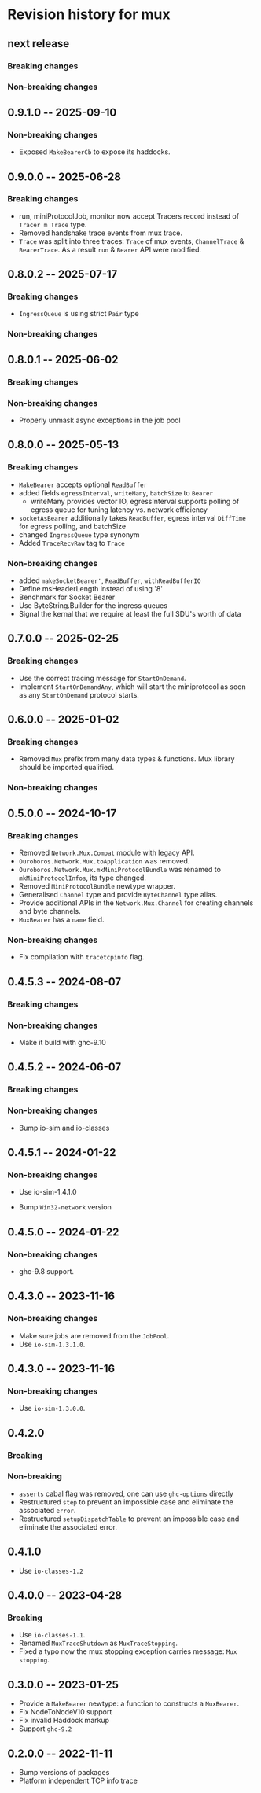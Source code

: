 # Revision history for mux

## next release

### Breaking changes

### Non-breaking changes

## 0.9.1.0 -- 2025-09-10

### Non-breaking changes

* Exposed `MakeBearerCb` to expose its haddocks.

## 0.9.0.0 -- 2025-06-28

### Breaking changes

* run, miniProtocolJob, monitor now accept Tracers record
  instead of `Tracer m Trace` type.
* Removed handshake trace events from mux trace.
* `Trace` was split into three traces: `Trace` of mux events, `ChannelTrace`
   & `BearerTrace`.  As a result `run` & `Bearer` API were modified.

## 0.8.0.2 -- 2025-07-17

### Breaking changes

* `IngressQueue` is using strict `Pair` type

### Non-breaking changes

## 0.8.0.1 -- 2025-06-02

### Breaking changes

### Non-breaking changes

* Properly unmask async exceptions in the job pool

## 0.8.0.0 -- 2025-05-13

### Breaking changes

* `MakeBearer` accepts optional `ReadBuffer`
* added fields `egressInterval`, `writeMany`, `batchSize` to `Bearer`
  * writeMany provides vector IO, egressInterval supports polling of egress queue
    for tuning latency vs. network efficiency
* `socketAsBearer` additionally takes `ReadBuffer`, egress
  interval `DiffTime` for egress polling, and batchSize
* changed `IngressQueue` type synonym
* Added `TraceRecvRaw` tag to `Trace`

### Non-breaking changes

* added `makeSocketBearer'`, `ReadBuffer`, `withReadBufferIO`
* Define msHeaderLength instead of using '8'
* Benchmark for Socket Bearer
* Use ByteString.Builder for the ingress queues
* Signal the kernal that we require at least the full SDU's worth of data

## 0.7.0.0 -- 2025-02-25

### Breaking changes

* Use the correct tracing message for `StartOnDemand`.
* Implement `StartOnDemandAny`, which will start the miniprotocol as soon as
  any `StartOnDemand` protocol starts.

## 0.6.0.0 -- 2025-01-02

### Breaking changes

* Removed `Mux` prefix from many data types & functions.  Mux library should be
  imported qualified.

### Non-breaking changes

## 0.5.0.0 -- 2024-10-17

### Breaking changes

* Removed `Network.Mux.Compat` module with legacy API.
* `Ouroboros.Network.Mux.toApplication` was removed.
* `Ouroboros.Network.Mux.mkMiniProtocolBundle` was renamed to
  `mkMiniProtocolInfos`, its type changed.
* Removed `MiniProtocolBundle` newtype wrapper.
* Generalised `Channel` type and provide `ByteChannel` type alias.
* Provide additional APIs in the `Network.Mux.Channel` for creating channels
  and byte channels.
* `MuxBearer` has a `name` field.

### Non-breaking changes

* Fix compilation with `tracetcpinfo` flag.

## 0.4.5.3 -- 2024-08-07

### Breaking changes

### Non-breaking changes

* Make it build with ghc-9.10

## 0.4.5.2 -- 2024-06-07

### Breaking changes

### Non-breaking changes

- Bump io-sim and io-classes

## 0.4.5.1 -- 2024-01-22

### Non-breaking changes

* Use io-sim-1.4.1.0
- Bump `Win32-network` version

## 0.4.5.0 -- 2024-01-22

### Non-breaking changes

* ghc-9.8 support.

## 0.4.3.0 -- 2023-11-16

### Non-breaking changes

* Make sure jobs are removed from the `JobPool`.
* Use `io-sim-1.3.1.0`.

## 0.4.3.0 -- 2023-11-16

### Non-breaking changes

* Use `io-sim-1.3.0.0`.

## 0.4.2.0

### Breaking

### Non-breaking

* `asserts` cabal flag was removed, one can use `ghc-options` directly
* Restructured `step` to prevent an impossible case and eliminate the associated
  `error`.
* Restructured `setupDispatchTable` to prevent an impossible case and eliminate
  the associated error.

## 0.4.1.0

* Use `io-classes-1.2`

## 0.4.0.0 -- 2023-04-28

### Breaking

* Use `io-classes-1.1`.
* Renamed `MuxTraceShutdown` as `MuxTraceStopping`.
* Fixed a typo now the mux stopping exception carries message: `Mux stopping`.


## 0.3.0.0 -- 2023-01-25

* Provide a `MakeBearer` newtype: a function to constructs a `MuxBearer`.
* Fix NodeToNodeV10 support
* Fix invalid Haddock markup
* Support `ghc-9.2`

## 0.2.0.0 -- 2022-11-11

* Bump versions of packages
* Platform independent TCP info trace
